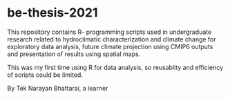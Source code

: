 # be-thesis-2021
This repository contains R- programming scripts used in undergraduate research related to hydroclimatic characterization and climate change for exploratory data analysis, future climate projection using CMIP6 outputs and presentation of results using spatial maps.

This was my first time using R for data analysis, so reusablity and efficiency of scripts could be limited.

By Tek Narayan Bhattarai, a learner
